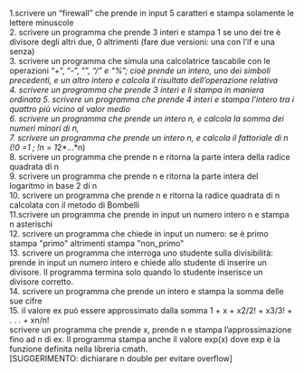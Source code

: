 1.scrivere un “firewall” che prende in input 5 caratteri e stampa solamente
le lettere minuscole  
2. scrivere un programma che prende 3 interi e stampa 1 se uno dei tre è
divisore degli altri due, 0 altrimenti (fare due versioni: una con l’if e una
senza)  
3. scrivere un programma che simula una calcolatrice tascabile con le
operazioni “+”, “-”, “*”, “/” e “%”; cioè prende un intero, uno dei simboli
precedenti, e un altro intero e calcola il risultato dell’operazione relativa  
4. scrivere un programma che prende 3 interi e li stampa in maniera ordinata
5. scrivere un programma che prende 4 interi e stampa l’intero tra i quattro
più vicino al valor medio  
6. scrivere un programma che prende un intero n, e calcola la somma dei
numeri minori di n,  
7. scrivere un programma che prende un intero n, e calcola il fattoriale di n
(!0 =1 ; !n = 1*2*…*n)  
8. scrivere un programma che prende n e ritorna la parte intera della radice
quadrata di n  
9. scrivere un programma che prende n e ritorna la parte intera del
logaritmo in base 2 di n  
10. scrivere un programma che prende n e ritorna la radice quadrata
di n calcolata con il metodo di Bombelli  
11.scrivere un programma che prende in input un numero intero n
e stampa n asterischi  
12. scrivere un programma che chiede in input un numero: se è
primo stampa "primo" altrimenti stampa "non_primo"  
13. scrivere un programma che interroga uno studente sulla
divisibilità: prende in input un numero intero e chiede allo
studente di inserire un divisore. Il programma termina solo
quando lo studente inserisce un divisore corretto.  
14. scrivere un programma che prende un intero e stampa la
somma delle sue cifre  
15. il valore ex può essere approssimato dalla somma
1 + x + x2/2! + x3/3! + . . . + xn/n!  
scrivere un programma che prende x, prende n e stampa
l’approssimazione fino ad n di ex. Il programma stampa anche il valore
exp(x) dove exp è la funzione definita nella libreria cmath.  
[SUGGERIMENTO: dichiarare n double per evitare overflow]   
